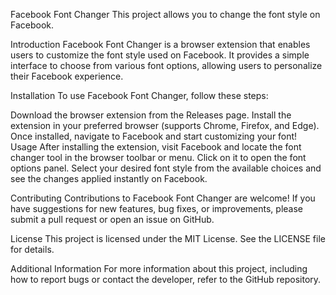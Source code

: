 Facebook Font Changer
This project allows you to change the font style on Facebook.

Introduction
Facebook Font Changer is a browser extension that enables users to customize the font style used on Facebook. It provides a simple interface to choose from various font options, allowing users to personalize their Facebook experience.

Installation
To use Facebook Font Changer, follow these steps:

Download the browser extension from the Releases page.
Install the extension in your preferred browser (supports Chrome, Firefox, and Edge).
Once installed, navigate to Facebook and start customizing your font!
Usage
After installing the extension, visit Facebook and locate the font changer tool in the browser toolbar or menu. Click on it to open the font options panel. Select your desired font style from the available choices and see the changes applied instantly on Facebook.

Contributing
Contributions to Facebook Font Changer are welcome! If you have suggestions for new features, bug fixes, or improvements, please submit a pull request or open an issue on GitHub.

License
This project is licensed under the MIT License. See the LICENSE file for details.

Additional Information
For more information about this project, including how to report bugs or contact the developer, refer to the GitHub repository.

